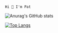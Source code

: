                                                                          Hi 👋 I'm Pat

<!--
**phlpat/phlpat** is a ✨ _special_ ✨ repository because its `README.md` (this file) appears on your GitHub profile.

Here are some ideas to get you started:

- 🔭 I’m currently working on ...
- 🌱 I’m currently learning ...
- 👯 I’m looking to collaborate on ...
- 🤔 I’m looking for help with ...
- 💬 Ask me about ...
- 📫 How to reach me: ...
- 😄 Pronouns: ...
- ⚡ Fun fact: ...
-->

![Anurag's GitHub stats](https://github-readme-stats.vercel.app/api?username=phlpat&show_icons=true&theme=dracula)

[![Top Langs](https://github-readme-stats.vercel.app/api/top-langs/?username=phlpat&layout=compact)](https://github.com/anuraghazra/github-readme-stats)
